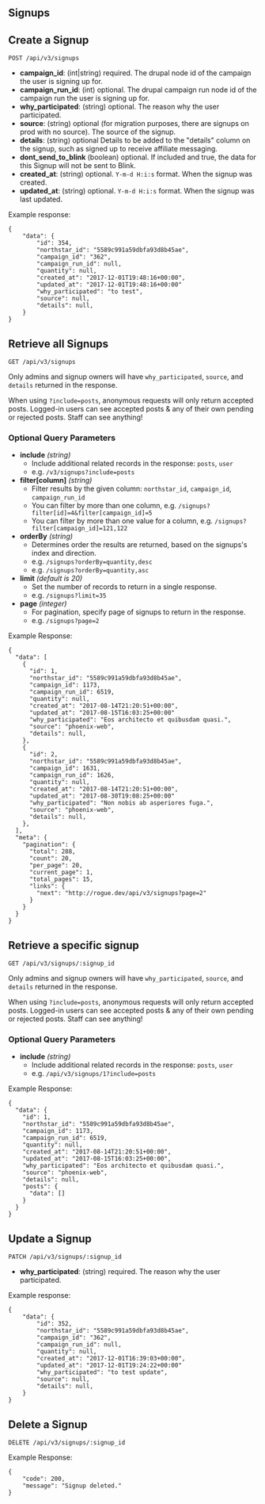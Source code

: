 ## Signups

## Create a Signup

```
POST /api/v3/signups
```
  - **campaign_id**: (int|string) required.
    The drupal node id of the campaign the user is signing up for.
  - **campaign_run_id**: (int) optional.
    The drupal campaign run node id of the campaign run the user is signing up for.
  - **why_participated**: (string) optional.
    The reason why the user participated.
  - **source**: (string) optional (for migration purposes, there are signups on prod with no source).
    The source of the signup.
  - **details**: (string) optional
    Details to be added to the "details" column on the signup, such as signed up to receive affiliate messaging.
  - **dont_send_to_blink** (boolean) optional.
    If included and true, the data for this Signup will not be sent to Blink.
  - **created_at**: (string) optional.
    `Y-m-d H:i:s` format. When the signup was created.
  - **updated_at**: (string) optional.
    `Y-m-d H:i:s` format. When the signup was last updated.

Example response:
```
{
    "data": {
        "id": 354,
        "northstar_id": "5589c991a59dbfa93d8b45ae",
        "campaign_id": "362",
        "campaign_run_id": null,
        "quantity": null,
        "created_at": "2017-12-01T19:48:16+00:00",
        "updated_at": "2017-12-01T19:48:16+00:00"
        "why_participated": "to test",
        "source": null,
        "details": null,
    }
}
```

## Retrieve all Signups

```
GET /api/v3/signups
```

Only admins and signup owners will have `why_participated`, `source`, and `details` returned in the response.

When using `?include=posts`, anonymous requests will only return accepted posts. Logged-in users can see accepted posts & any of their own pending or rejected posts. Staff can see anything!

### Optional Query Parameters
- **include** _(string)_
  - Include additional related records in the response: `posts`, `user`
  - e.g. `/v3/signups?include=posts`
- **filter[column]** _(string)_
  - Filter results by the given column: `northstar_id`, `campaign_id`, `campaign_run_id`
  - You can filter by more than one column, e.g. `/signups?filter[id]=4&filter[campaign_id]=5`
  - You can filter by more than one value for a column, e.g. `/signups?filter[campaign_id]=121,122`
- **orderBy** _(string)_
  - Determines order the results are returned, based on the signups's index and direction.
  - e.g. `/signups?orderBy=quantity,desc`
  - e.g. `/signups?orderBy=quantity,asc`
- **limit** _(default is 20)_
  - Set the number of records to return in a single response.
  - e.g. `/signups?limit=35`  
- **page** _(integer)_
  - For pagination, specify page of signups to return in the response.
  - e.g. `/signups?page=2`

Example Response: 

```
{
  "data": [
    {
      "id": 1,
      "northstar_id": "5589c991a59dbfa93d8b45ae",
      "campaign_id": 1173,
      "campaign_run_id": 6519,
      "quantity": null,
      "created_at": "2017-08-14T21:20:51+00:00",
      "updated_at": "2017-08-15T16:03:25+00:00"
      "why_participated": "Eos architecto et quibusdam quasi.",
      "source": "phoenix-web",
      "details": null,
    },
    {
      "id": 2,
      "northstar_id": "5589c991a59dbfa93d8b45ae",
      "campaign_id": 1631,
      "campaign_run_id": 1626,
      "quantity": null,
      "created_at": "2017-08-14T21:20:51+00:00",
      "updated_at": "2017-08-30T19:08:25+00:00"
      "why_participated": "Non nobis ab asperiores fuga.",
      "source": "phoenix-web",
      "details": null,
    },
  ],
  "meta": {
    "pagination": {
      "total": 288,
      "count": 20,
      "per_page": 20,
      "current_page": 1,
      "total_pages": 15,
      "links": {
        "next": "http://rogue.dev/api/v3/signups?page=2"
      }
    }
  }
}

```
## Retrieve a specific signup

```
GET /api/v3/signups/:signup_id
```

Only admins and signup owners will have `why_participated`, `source`, and `details` returned in the response.

When using `?include=posts`, anonymous requests will only return accepted posts. Logged-in users can see accepted posts & any of their own pending or rejected posts. Staff can see anything!
### Optional Query Parameters
- **include** _(string)_
  - Include additional related records in the response: `posts`, `user`
  - e.g. `/api/v3/signups/1?include=posts`
  
Example Response: 

```
{
  "data": {
    "id": 1,
    "northstar_id": "5589c991a59dbfa93d8b45ae",
    "campaign_id": 1173,
    "campaign_run_id": 6519,
    "quantity": null,
    "created_at": "2017-08-14T21:20:51+00:00",
    "updated_at": "2017-08-15T16:03:25+00:00",
    "why_participated": "Eos architecto et quibusdam quasi.",
    "source": "phoenix-web",
    "details": null,
    "posts": {
      "data": []
    }
  }
}
```

## Update a Signup

```
PATCH /api/v3/signups/:signup_id
```

  - **why_participated**: (string) required.
    The reason why the user participated.

Example response:
```
{
    "data": {
        "id": 352,
        "northstar_id": "5589c991a59dbfa93d8b45ae",
        "campaign_id": "362",
        "campaign_run_id": null,
        "quantity": null,
        "created_at": "2017-12-01T16:39:03+00:00",
        "updated_at": "2017-12-01T19:24:22+00:00"
        "why_participated": "to test update",
        "source": null,
        "details": null,
    }
}
```

## Delete a Signup

```
DELETE /api/v3/signups/:signup_id
```
Example Response: 

```
{
    "code": 200,
    "message": "Signup deleted."
}

```
